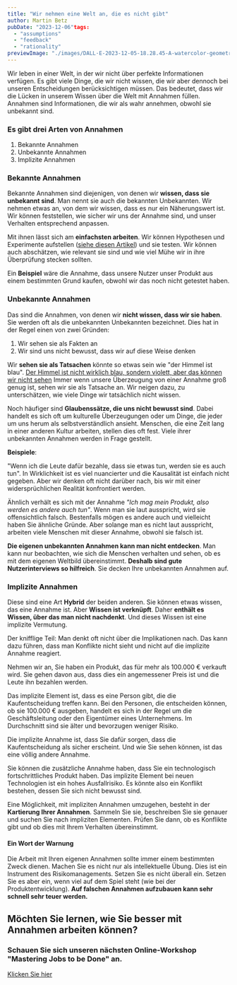 ```yaml
---
title: "Wir nehmen eine Welt an, die es nicht gibt"
author: Martin Betz
pubDate: "2023-12-06"tags:
  - "assumptions"
  - "feedback"
  - "rationality"
previewImage: "./images/DALL·E-2023-12-05-18.28.45-A-watercolor-geometric-style-illustration-depicting-a-side-view-of-a-pit-filled-with-spikes-covered-by-a-thin-layer-of-paper.-On-top-of-the-paper-th.png"
---
```


Wir leben in einer Welt, in der wir nicht über perfekte Informationen verfügen. Es gibt viele Dinge, die wir nicht wissen, die wir aber dennoch bei unseren Entscheidungen berücksichtigen müssen. Das bedeutet, dass wir die Lücken in unserem Wissen über die Welt mit Annahmen füllen. Annahmen sind Informationen, die wir als wahr annehmen, obwohl sie unbekannt sind.

### Es gibt drei Arten von Annahmen

1. Bekannte Annahmen
2. Unbekannte Annahmen
3. Implizite Annahmen

### Bekannte Annahmen

Bekannte Annahmen sind diejenigen, von denen wir **wissen, dass sie unbekannt sind**. Man nennt sie auch die bekannten Unbekannten. Wir nehmen etwas an, von dem wir wissen, dass es nur ein Näherungswert ist. Wir können feststellen, wie sicher wir uns der Annahme sind, und unser Verhalten entsprechend anpassen.

Mit ihnen lässt sich am **einfachsten arbeiten**. Wir können Hypothesen und Experimente aufstellen ([siehe diesen Artikel](/blog/wo-starten-wenn-ihr-Geschäft-nicht-läuft/)) und sie testen. Wir können auch abschätzen, wie relevant sie sind und wie viel Mühe wir in ihre Überprüfung stecken sollten.

Ein **Beispiel** wäre die Annahme, dass unsere Nutzer unser Produkt aus einem bestimmten Grund kaufen, obwohl wir das noch nicht getestet haben.

### Unbekannte Annahmen

Das sind die Annahmen, von denen wir **nicht wissen, dass wir sie haben**. Sie werden oft als die unbekannten Unbekannten bezeichnet. Dies hat in der Regel einen von zwei Gründen:

1. Wir sehen sie als Fakten an
2. Wir sind uns nicht bewusst, dass wir auf diese Weise denken

Wir **sehen sie als Tatsachen** könnte so etwas sein wie "der Himmel ist blau". [Der Himmel ist nicht wirklich blau, sondern violett, aber das können wir nicht sehen](https://www.forbes.com/sites/briankoberlein/2017/01/11/earths-skies-are-violet-we-just-see-them-as-blue/?utm_source=better-business.beehiiv.com&utm_medium=referral&utm_campaign=we-assume-a-world-that-isn-t-there) Immer wenn unsere Überzeugung von einer Annahme groß genug ist, sehen wir sie als Tatsache an. Wir neigen dazu, zu unterschätzen, wie viele Dinge wir tatsächlich nicht wissen.

Noch häufiger sind **Glaubenssätze, die uns nicht bewusst sind**. Dabei handelt es sich oft um kulturelle Überzeugungen oder um Dinge, die jeder um uns herum als selbstverständlich ansieht. Menschen, die eine Zeit lang in einer anderen Kultur arbeiten, stellen dies oft fest. Viele ihrer unbekannten Annahmen werden in Frage gestellt.

**Beispiele**:

"Wenn ich die Leute dafür bezahle, dass sie etwas tun, werden sie es auch tun".
In Wirklichkeit ist es viel nuancierter und die Kausalität ist einfach nicht gegeben. Aber wir denken oft nicht darüber nach, bis wir mit einer widersprüchlichen Realität konfrontiert werden.

Ähnlich verhält es sich mit der Annahme _"Ich mag mein Produkt, also werden es andere auch tun"_. Wenn man sie laut ausspricht, wird sie offensichtlich falsch. Bestenfalls mögen es andere auch und vielleicht haben Sie ähnliche Gründe. Aber solange man es nicht laut ausspricht, arbeiten viele Menschen mit dieser Annahme, obwohl sie falsch ist.

**Die eigenen unbekannten Annahmen kann man nicht entdecken**. Man kann nur beobachten, wie sich die Menschen verhalten und sehen, ob es mit dem eigenen Weltbild übereinstimmt. **Deshalb sind gute Nutzerinterviews so hilfreich**. Sie decken Ihre unbekannten Annahmen auf.

### Implizite Annahmen

Diese sind eine Art **Hybrid** der beiden anderen. Sie können etwas wissen, das eine Annahme ist. Aber **Wissen ist verknüpft**. Daher **enthält es Wissen, über das man nicht nachdenkt**. Und dieses Wissen ist eine implizite Vermutung.

Der knifflige Teil: Man denkt oft nicht über die Implikationen nach. Das kann dazu führen, dass man Konflikte nicht sieht und nicht auf die implizite Annahme reagiert.

Nehmen wir an, Sie haben ein Produkt, das für mehr als 100.000 € verkauft wird. Sie gehen davon aus, dass dies ein angemessener Preis ist und die Leute ihn bezahlen werden.

Das implizite Element ist, dass es eine Person gibt, die die Kaufentscheidung treffen kann. Bei den Personen, die entscheiden können, ob sie 100.000 € ausgeben, handelt es sich in der Regel um die Geschäftsleitung oder den Eigentümer eines Unternehmens. Im Durchschnitt sind sie älter und bevorzugen weniger Risiko.

Die implizite Annahme ist, dass Sie dafür sorgen, dass die Kaufentscheidung als sicher erscheint. Und wie Sie sehen können, ist das eine völlig andere Annahme.

Sie können die zusätzliche Annahme haben, dass Sie ein technologisch fortschrittliches Produkt haben. Das implizite Element bei neuen Technologien ist ein hohes Ausfallrisiko. Es könnte also ein Konflikt bestehen, dessen Sie sich nicht bewusst sind.

Eine Möglichkeit, mit impliziten Annahmen umzugehen, besteht in der **Kartierung Ihrer Annahmen**. Sammeln Sie sie, beschreiben Sie sie genauer und suchen Sie nach impliziten Elementen. Prüfen Sie dann, ob es Konflikte gibt und ob dies mit Ihrem Verhalten übereinstimmt.

#### Ein Wort der Warnung

Die Arbeit mit Ihren eigenen Annahmen sollte immer einem bestimmten Zweck dienen. Machen Sie es nicht nur als intellektuelle Übung. Dies ist ein Instrument des Risikomanagements. Setzen Sie es nicht überall ein. Setzen Sie es aber ein, wenn viel auf dem Spiel steht (wie bei der Produktentwicklung). **Auf falschen Annahmen aufzubauen kann sehr schnell sehr teuer werden.**

## Möchten Sie lernen, wie Sie besser mit Annahmen arbeiten können?

### Schauen Sie sich unseren nächsten Online-Workshop "Mastering Jobs to be Done" an.

[Klicken Sie hier](/services/mastering-jobs-to-be-done-online-workshop/)
